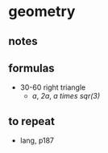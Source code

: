 # geometry

## notes

## formulas

* 30-60 right triangle
  * *a*, *2a*, *a times sqr(3)*

## to repeat

* lang, p187
